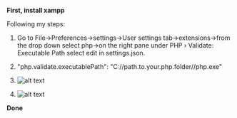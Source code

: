 **First, install xampp**

Following my steps:

1. Go to File->Preferences->settings->User settings tab->extensions->from the drop down select php->on the right pane under PHP › Validate: Executable Path select edit in settings.json.

1. "php.validate.executablePath": "C://path.to.your.php.folder//php.exe"

1. ![alt text](image.png)

1. ![alt text](image-1.png)

**Done**